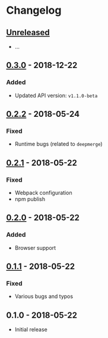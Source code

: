 # Changelog

## [Unreleased]

- ...

## [0.3.0] - 2018-12-22

### Added

- Updated API version: `v1.1.0-beta`

## [0.2.2] - 2018-05-24

### Fixed

- Runtime bugs (related to `deepmerge`)

## [0.2.1] - 2018-05-22

### Fixed

- Webpack configuration
- npm publish

## [0.2.0] - 2018-05-22

### Added

- Browser support

## [0.1.1] - 2018-05-22

### Fixed

- Various bugs and typos

## 0.1.0 - 2018-05-22

- Initial release

[Unreleased]: https://github.com/MunifTanjim/node-bkash/compare/0.3.0...HEAD
[0.3.0]: https://github.com/MunifTanjim/node-bkash/compare/0.2.2...0.3.0
[0.2.2]: https://github.com/MunifTanjim/node-bkash/compare/0.2.1...0.2.2
[0.2.1]: https://github.com/MunifTanjim/node-bkash/compare/0.2.0...0.2.1
[0.2.0]: https://github.com/MunifTanjim/node-bkash/compare/0.1.1...0.2.0
[0.1.1]: https://github.com/MunifTanjim/node-bkash/compare/0.1.0...0.1.1
